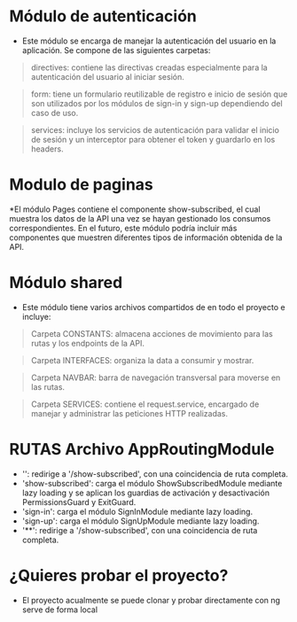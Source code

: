 # Módulo de autenticación
* Este módulo se encarga de manejar la autenticación del usuario en la aplicación. Se compone de las siguientes carpetas:

> directives: contiene las directivas creadas especialmente para la autenticación del usuario al iniciar sesión.

> form: tiene un formulario reutilizable de registro e inicio de sesión que son utilizados por los módulos de sign-in y sign-up dependiendo del caso de uso.

> services: incluye los servicios de autenticación para validar el inicio de sesión y un interceptor para obtener el token y guardarlo en los headers.

# Modulo de paginas
*El módulo Pages contiene el componente show-subscribed, el cual muestra los datos de la API una vez se hayan gestionado los consumos correspondientes. En el futuro, este módulo podría incluir más componentes que muestren diferentes tipos de información obtenida de la API.

# Módulo shared
* Este módulo tiene varios archivos compartidos de en todo el proyecto e incluye:

> Carpeta CONSTANTS: almacena acciones de movimiento para las rutas y los endpoints de la API.

> Carpeta INTERFACES: organiza la data a consumir y mostrar.

> Carpeta NAVBAR: barra de navegación transversal para moverse en las rutas.

>Carpeta SERVICES: contiene el request.service, encargado de manejar y administrar las peticiones HTTP realizadas.




# RUTAS Archivo AppRoutingModule

* '': redirige a '/show-subscribed', con una coincidencia de ruta completa.
* 'show-subscribed': carga el módulo ShowSubscribedModule mediante lazy loading y se aplican los guardias de activación y desactivación PermissionsGuard y ExitGuard.
* 'sign-in': carga el módulo SignInModule mediante lazy loading.
* 'sign-up': carga el módulo SignUpModule mediante lazy loading.
* '**': redirige a '/show-subscribed', con una coincidencia de ruta completa.

# ¿Quieres probar el proyecto?
* El proyecto acualmente se puede clonar y probar directamente con ng serve de forma local
